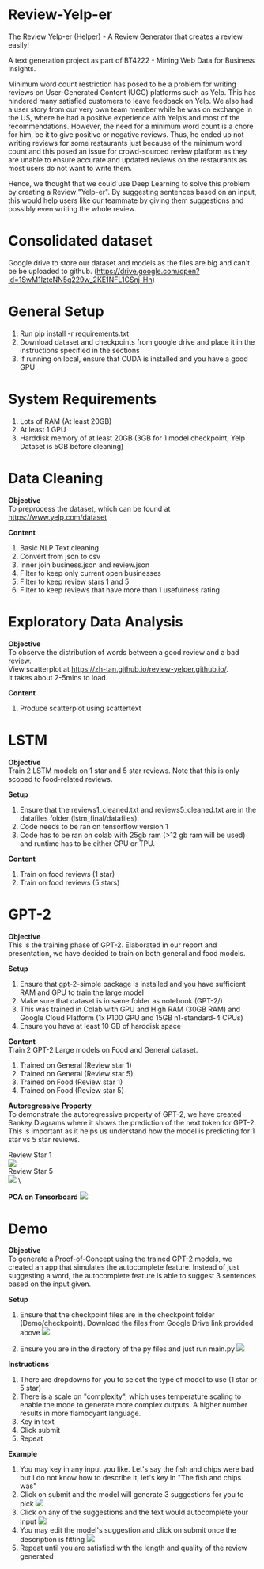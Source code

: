 # Review-Yelp-er
The Review Yelp-er (Helper) - A Review Generator that creates a review easily! 

A text generation project as part of BT4222 - Mining Web Data for Business Insights. 

Minimum word count restriction has posed to be a problem for writing reviews on User-Generated Content (UGC) platforms such as Yelp. This has hindered many satisfied customers to leave feedback on Yelp. We also had a user story from our very own team member while he was on exchange in the US, where he had a positive experience with Yelp’s and most of the recommendations. However, the need for a minimum word count is a chore for him, be it to give positive or negative reviews. Thus, he ended up not writing reviews for some restaurants just because of the minimum word count and this posed an issue for crowd-sourced review platform as they are unable to ensure accurate and updated reviews on the restaurants as most users do not want to write them.

Hence, we thought that we could use Deep Learning to solve this problem by creating a Review "Yelp-er". By suggesting sentences based on an input, this would help users like our teammate by giving them suggestions and possibly even writing the whole review. 


# Consolidated dataset
Google drive to store our dataset and models as the files are big and can't be be uploaded to github. (https://drive.google.com/open?id=1SwM1IzteNN5q229w_2KE1NFL1CSnj-Hn)

# General Setup
1. Run pip install -r requirements.txt
2. Download dataset and checkpoints from google drive and place it in the instructions specified in the sections
3. If running on local, ensure that CUDA is installed and you have a good GPU

# System Requirements
1. Lots of RAM (At least 20GB)
2. At least 1 GPU
3. Harddisk memory of at least 20GB (3GB for 1 model checkpoint, Yelp Dataset is 5GB before cleaning)

# Data Cleaning
__Objective__ \
To preprocess the dataset, which can be found at https://www.yelp.com/dataset

__Content__
1. Basic NLP Text cleaning
2. Convert from json to csv
3. Inner join business.json and review.json
4. Filter to keep only current open businesses
5. Filter to keep review stars 1 and 5
6. Filter to keep reviews that have more than 1 usefulness rating


# Exploratory Data Analysis
__Objective__ \
To observe the distribution of words between a good review and a bad review. \
View scatterplot at https://zh-tan.github.io/review-yelper.github.io/. \
It takes about 2-5mins to load. 

__Content__
1. Produce scatterplot using scattertext

# LSTM
__Objective__ \
Train 2 LSTM models on 1 star and 5 star reviews. Note that this is only scoped to food-related reviews.

__Setup__
1. Ensure that the reviews1_cleaned.txt and reviews5_cleaned.txt are in the datafiles folder (lstm_final/datafiles).
2. Code needs to be ran on tensorflow version 1
3. Code has to be ran on colab with 25gb ram (>12 gb ram will be used) and runtime has to be either GPU or TPU.

__Content__
1. Train on food reviews (1 star)
2. Train on food reviews (5 stars)

# GPT-2
__Objective__ \
This is the training phase of GPT-2. Elaborated in our report and presentation, we have decided to train on both general and food models. 

__Setup__
1. Ensure that gpt-2-simple package is installed and you have sufficient RAM and GPU to train the large model
2. Make sure that dataset is in same folder as notebook (GPT-2/)
3. This was trained in Colab with GPU and High RAM (30GB RAM) and Google Cloud Platform (1x P100 GPU and 15GB n1-standard-4 CPUs)
4. Ensure you have at least 10 GB of harddisk space

__Content__ \
Train 2 GPT-2 Large models on Food and General dataset.
1. Trained on General (Review star 1) 
2. Trained on General (Review star 5) 
3. Trained on Food (Review star 1) 
4. Trained on Food (Review star 5) 

__Autoregressive Property__ \
To demonstrate the autoregressive property of GPT-2, we have created Sankey Diagrams where it shows the prediction of the next token for GPT-2. This is important as it helps us understand how the model is predicting for 1 star vs 5 star reviews. 

Review Star 1 \
![](images/review_star_1.gif) \
Review Star 5 \
![](images/review_star_5.gif) \

__PCA on Tensorboard__ 
![](images/tensorboard_pca_graph.gif) 



# Demo
__Objective__ \
To generate a Proof-of-Concept using the trained GPT-2 models, we created an app that simulates the autocomplete feature. Instead of just suggesting a word, the autocomplete feature is able to suggest 3 sentences based on the input given. 

__Setup__ 
1. Ensure that the checkpoint files are in the checkpoint folder (Demo/checkpoint). Download the files from Google Drive link provided above
![](images/demo_directory.jpeg) 

2. Ensure you are in the directory of the py files and just run main.py
![](images/starting_demo.jpeg) 

__Instructions__ 
1. There are dropdowns for you to select the type of model to use (1 star or 5 star)
2. There is a scale on "complexity", which uses temperature scaling to enable the mode to generate more complex outputs. A higher number results in more flamboyant language. 
3. Key in text
4. Click submit
5. Repeat

__Example__ 
1. You may key in any input you like. Let's say the fish and chips were bad but I do not know how to describe it, let's key in "The fish and chips was"
2. Click on submit and the model will generate 3 suggestions for you to pick
![](images/demo_1.jpeg) 
3. Click on any of the suggestions and the text would autocomplete your input
![](images/demo_2.jpeg) 
4. You may edit the model's suggestion and click on submit once the description is fitting
![](images/demo_3.jpeg) 
5. Repeat until you are satisfied with the length and quality of the review generated
